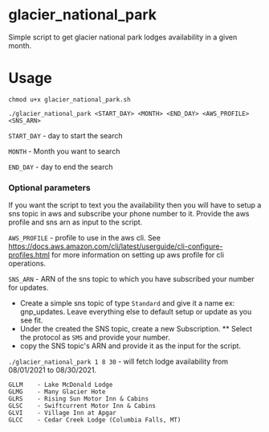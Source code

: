 # glacier_national_park
Simple script to get glacier national park lodges availability in a given month.

# Usage
`chmod u+x glacier_national_park.sh`

`./glacier_national_park <START_DAY> <MONTH> <END_DAY> <AWS_PROFILE> <SNS_ARN>`

`START_DAY` - day to start the search

`MONTH` - Month you want to search 

`END_DAY` - day to end the search

### Optional parameters 
If you want the script to text you the availability then you will have to setup a sns topic in aws and subscribe your phone number to it. 
Provide the aws profile and sns arn as input to the script. 

`AWS_PROFILE` - profile to use in the aws cli. See https://docs.aws.amazon.com/cli/latest/userguide/cli-configure-profiles.html for more information on setting up aws profile for cli operations. 

`SNS_ARN` - ARN of the sns topic to which you have subscribed your number for updates. 
* Create a simple sns topic of type `Standard` and give it a name ex: gnp_updates. Leave everything else to default setup or update as you see fit. 
* Under the created the SNS topic, create a new Subscription.
** Select the protocol as `SMS` and provide your number.  
* copy the SNS topic's ARN and provide it as the input for the script. 

`./glacier_national_park 1 8 30` - will fetch lodge availability from 08/01/2021 to 08/30/2021. 

```
GLLM	- Lake McDonald Lodge
GLMG	- Many Glacier Hote
GLRS	- Rising Sun Motor Inn & Cabins
GLSC	- Swiftcurrent Motor Inn & Cabins
GLVI	- Village Inn at Apgar
GLCC	- Cedar Creek Lodge (Columbia Falls, MT)
```
